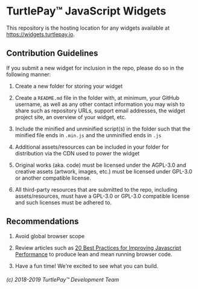 # TurtlePay™ JavaScript Widgets

This repository is the hosting location for any widgets available at https://widgets.turtlepay.io.

## Contribution Guidelines

If you submit a new widget for inclusion in the repo, please do so in the following manner:

1) Create a new folder for storing your widget

2) Create a `README.md` file in the folder with, at minimum, your GitHub username, as well as any other contact information you may wish to share such as repository URLs, support email addresses, the widget project site, an overview of your widget, etc.

3) Include the minified and unminified script(s) in the folder such that the minified file ends in `.min.js` and the unminified ends in `.js`

4) Additional assets/resources can be included in your folder for distribution via the CDN used to power the widget

5) Original works (aka. code) must be licensed under the AGPL-3.0 and creative assets (artwork, images, etc.) must be licensed under GPL-3.0 or another compatible license.

6) All third-party resources that are submitted to the repo, including assets/resources, must have a GPL-3.0 or GPL-3.0 compatible license and such licenses must be adhered to.

## Recommendations

1) Avoid global browser scope

2) Review articles such as [20 Best Practices for Improving Javascript Performance](https://www.keycdn.com/blog/javascript-performance) to produce lean and mean running browser code.

3) Have a fun time! We're excited to see what you can build.

###### (c) 2018-2019 TurtlePay™ Development Team
